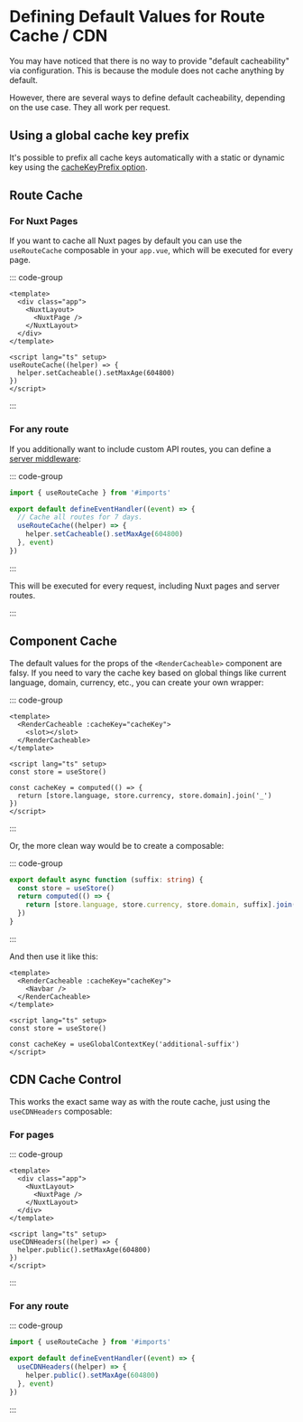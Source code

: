 # Defining Default Values for Route Cache / CDN

You may have noticed that there is no way to provide "default cacheability" via
configuration. This is because the module does not cache anything by default.

However, there are several ways to define default cacheability, depending on the
use case. They all work per request.

## Using a global cache key prefix

It's possible to prefix all cache keys automatically with a static or dynamic
key using the
[cacheKeyPrefix option](/overview/server-options#use-a-global-cache-prefix).

## Route Cache

### For Nuxt Pages

If you want to cache all Nuxt pages by default you can use the `useRouteCache`
composable in your `app.vue`, which will be executed for every page.

::: code-group

```vue [app.vue]
<template>
  <div class="app">
    <NuxtLayout>
      <NuxtPage />
    </NuxtLayout>
  </div>
</template>

<script lang="ts" setup>
useRouteCache((helper) => {
  helper.setCacheable().setMaxAge(604800)
})
</script>
```

:::

### For any route

If you additionally want to include custom API routes, you can define a
[server middleware](https://nuxt.com/docs/guide/directory-structure/server#server-middleware):

::: code-group

```typescript [./server/middleware/routeCache.ts]
import { useRouteCache } from '#imports'

export default defineEventHandler((event) => {
  // Cache all routes for 7 days.
  useRouteCache((helper) => {
    helper.setCacheable().setMaxAge(604800)
  }, event)
})
```

:::

This will be executed for every request, including Nuxt pages and server routes.

:::

## Component Cache

The default values for the props of the `<RenderCacheable>` component are falsy.
If you need to vary the cache key based on global things like current language,
domain, currency, etc., you can create your own wrapper:

::: code-group

```vue [ContextAwareCacheable.vue]
<template>
  <RenderCacheable :cacheKey="cacheKey">
    <slot></slot>
  </RenderCacheable>
</template>

<script lang="ts" setup>
const store = useStore()

const cacheKey = computed(() => {
  return [store.language, store.currency, store.domain].join('_')
})
</script>
```

:::

Or, the more clean way would be to create a composable:

::: code-group

```typescript [./composables/useGlobalContextKey.ts]
export default async function (suffix: string) {
  const store = useStore()
  return computed(() => {
    return [store.language, store.currency, store.domain, suffix].join('_')
  })
}
```

:::

And then use it like this:

```vue
<template>
  <RenderCacheable :cacheKey="cacheKey">
    <Navbar />
  </RenderCacheable>
</template>

<script lang="ts" setup>
const store = useStore()

const cacheKey = useGlobalContextKey('additional-suffix')
</script>
```

## CDN Cache Control

This works the exact same way as with the route cache, just using the
`useCDNHeaders` composable:

### For pages

::: code-group

```vue [app.vue]
<template>
  <div class="app">
    <NuxtLayout>
      <NuxtPage />
    </NuxtLayout>
  </div>
</template>

<script lang="ts" setup>
useCDNHeaders((helper) => {
  helper.public().setMaxAge(604800)
})
</script>
```

:::

### For any route

::: code-group

```typescript [./server/middleware/routeCache.ts]
import { useRouteCache } from '#imports'

export default defineEventHandler((event) => {
  useCDNHeaders((helper) => {
    helper.public().setMaxAge(604800)
  }, event)
})
```

:::

